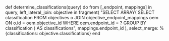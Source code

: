 def determine_classifications(query) do
  from [_endpoint, mappings] in query,
    left_lateral_join:
      objective in fragment(
        "SELECT ARRAY(
          SELECT classification
            FROM objectives o
            JOIN objective_endpoint_mappings oem
            ON o.id = oem.objective_id
            WHERE oem.endpoint_id = ?
            GROUP BY classification
        ) AS classifications",
        mappings.endpoint_id
      ),
    select_merge: %{classifications: objective.classifications}
end
